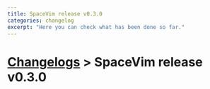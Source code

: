```yaml
---
title: SpaceVim release v0.3.0
categories: changelog
excerpt: "Here you can check what has been done so far."
---
```


# [Changelogs](https://spacevim.org/development#changelog) > SpaceVim release v0.3.0

